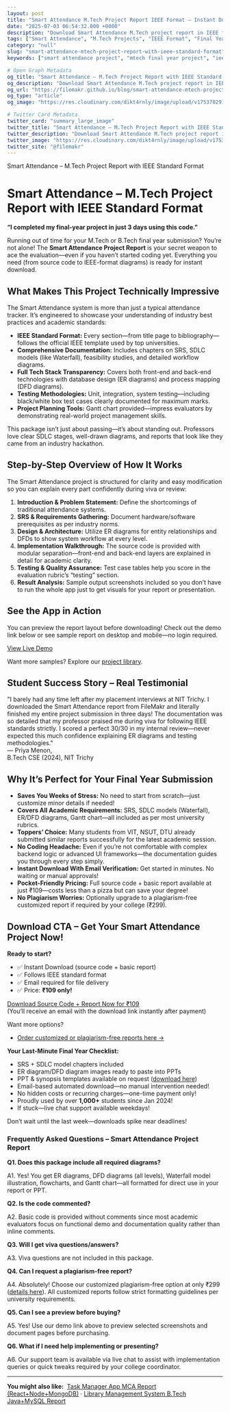 ```yaml
---
layout: post
title: "Smart Attendance M.Tech Project Report IEEE Format – Instant Download"
date: "2025-07-03 06:54:32.000 +0000"
description: "Download Smart Attendance M.Tech project report in IEEE format with code, diagrams, and Gantt chart. Perfect for urgent final-year submissions!"
tags: ["Smart Attendance", "M.Tech Projects", "IEEE Format", "Final Year Project", "Source Code", "Project Documentation", "ER Diagrams", "DFD Diagrams", "Gantt Chart", "Quick Submission"]
category: "null"
slug: "smart-attendance-mtech-project-report-with-ieee-standard-format"
keywords: ["smart attendance project", "mtech final year project", "ieee format report", "project source code download", "er dfd diagrams", "gantt chart mtech", "btech project documentation", "last minute project report", "plagiarism free project"]

# Open Graph Metadata
og_title: "Smart Attendance – M.Tech Project Report with IEEE Standard Format"
og_description: "Download Smart Attendance M.Tech project report in IEEE format with code, diagrams, and Gantt chart. Perfect for urgent final-year submissions!"
og_url: "https://filemakr.github.io/blog/smart-attendance-mtech-project-report-with-ieee-standard-format"
og_type: "article"
og_image: "https://res.cloudinary.com/dikt4rnly/image/upload/v1753702918/qmey9o0hpxjjpw0prrbq.png"

# Twitter Card Metadata
twitter_card: "summary_large_image"
twitter_title: "Smart Attendance – M.Tech Project Report with IEEE Standard Format"
twitter_description: "Download Smart Attendance M.Tech project report in IEEE format with code, diagrams, and Gantt chart. Perfect for urgent final-year submissions!"
twitter_image: "https://res.cloudinary.com/dikt4rnly/image/upload/v1753702918/qmey9o0hpxjjpw0prrbq.png"
twitter_site: "@filemakr"
---
```


Smart Attendance – M.Tech Project Report with IEEE Standard Format

Smart Attendance – M.Tech Project Report with IEEE Standard Format
==================================================================

**“I completed my final-year project in just 3 days using this code.”**

Running out of time for your M.Tech or B.Tech final year submission? You’re not alone! The **Smart Attendance Project Report** is your secret weapon to ace the evaluation—even if you haven’t started coding yet. Everything you need (from source code to IEEE-format diagrams) is ready for instant download.

What Makes This Project Technically Impressive
----------------------------------------------

The Smart Attendance system is more than just a typical attendance tracker. It’s engineered to showcase your understanding of industry best practices and academic standards:

*   **IEEE Standard Format:** Every section—from title page to bibliography—follows the official IEEE template used by top universities.
*   **Comprehensive Documentation:** Includes chapters on SRS, SDLC models (like Waterfall), feasibility studies, and detailed workflow diagrams.
*   **Full Tech Stack Transparency:** Covers both front-end and back-end technologies with database design (ER diagrams) and process mapping (DFD diagrams).
*   **Testing Methodologies:** Unit, integration, system testing—including black/white box test cases clearly documented for maximum marks.
*   **Project Planning Tools:** Gantt chart provided—impress evaluators by demonstrating real-world project management skills.

This package isn’t just about passing—it’s about standing out. Professors love clear SDLC stages, well-drawn diagrams, and reports that look like they came from an industry hackathon.

Step-by-Step Overview of How It Works
-------------------------------------

The Smart Attendance project is structured for clarity and easy modification so you can explain every part confidently during viva or review:

1.  **Introduction & Problem Statement:** Define the shortcomings of traditional attendance systems.
2.  **SRS & Requirements Gathering:** Document hardware/software prerequisites as per industry norms.
3.  **Design & Architecture:** Utilize ER diagrams for entity relationships and DFDs to show system workflow at every level.
4.  **Implementation Walkthrough:** The source code is provided with modular separation—front-end and back-end layers are explained in detail for academic clarity.
5.  **Testing & Quality Assurance:** Test case tables help you score in the evaluation rubric’s “testing” section.
6.  **Result Analysis:** Sample output screenshots included so you don’t have to run the whole app just to get visuals for your report or presentation.

See the App in Action
---------------------

You can preview the report layout before downloading! Check out the demo link below or see sample report on desktop and mobile—no login required.

[View Live Demo](https://online.visual-paradigm.com/share/book/sample-project-report-1uzumhkivv)

Want more samples? Explore our [project library](https://filemakr.com/final-year-project-ideas).

Student Success Story – Real Testimonial
----------------------------------------

"I barely had any time left after my placement interviews at NIT Trichy. I downloaded the Smart Attendance report from FileMakr and literally finished my entire project submission in three days! The documentation was so detailed that my professor praised me during viva for following IEEE standards strictly. I scored a perfect 30/30 in my internal review—never expected this much confidence explaining ER diagrams and testing methodologies."  
— Priya Menon,  
B.Tech CSE (2024), NIT Trichy

Why It’s Perfect for Your Final Year Submission
-----------------------------------------------

*   **Saves You Weeks of Stress:** No need to start from scratch—just customize minor details if needed!
*   **Covers All Academic Requirements:** SRS, SDLC models (Waterfall), ER/DFD diagrams, Gantt chart—all included as per most university rubrics.
*   **Toppers’ Choice:** Many students from VIT, NSUT, DTU already submitted similar reports successfully for the latest academic session.
*   **No Coding Headache:** Even if you’re not comfortable with complex backend logic or advanced UI frameworks—the documentation guides you through every step simply.
*   **Instant Download With Email Verification:** Get started in minutes. No waiting or manual approvals!
*   **Pocket-Friendly Pricing:** Full source code + basic report available at just ₹109—costs less than a pizza but can save your degree!
*   **No Plagiarism Worries:** Optionally upgrade to a plagiarism-free customized report if required by your college (₹299).

Download CTA – Get Your Smart Attendance Project Now!
-----------------------------------------------------

**Ready to start?**

*   ✅ Instant Download (source code + basic report)
*   ✅ Follows IEEE standard format
*   ✅ Email required for file delivery
*   ✅ Price: **₹109 only!**

[Download Source Code + Report Now for ₹109](https://filemakr.com/mtech-final-year-project-report-smart-attendance)  
(You’ll receive an email with the download link instantly after payment)

Want more options?

*   [Order customized or plagiarism-free reports here →](https://filemakr.com/mtech-final-year-project-report)

**Your Last-Minute Final Year Checklist:**

*   SRS + SDLC model chapters included
*   ER diagram/DFD diagram images ready to paste into PPTs
*   PPT & synopsis templates available on request ([download here](/ppt-synopsis-downloads))
*   Email-based automated download—no manual intervention needed!
*   No hidden costs or recurring charges—one-time payment only!
*   Proudly used by over **1,000+** students since Jan 2024!
*   If stuck—live chat support available weekdays!

Don’t wait until the last week—downloads spike near deadlines!

### Frequently Asked Questions – Smart Attendance Project Report

**Q1. Does this package include all required diagrams?**

A1. Yes! You get ER diagrams, DFD diagrams (all levels), Waterfall model illustration, flowcharts, and Gantt chart—all formatted for direct use in your report or PPT.

**Q2. Is the code commented?**

A2. Basic code is provided without comments since most academic evaluators focus on functional demo and documentation quality rather than inline comments.

**Q3. Will I get viva questions/answers?**

A3. Viva questions are not included in this package.

**Q4. Can I request a plagiarism-free report?**

A4. Absolutely! Choose our customized plagiarism-free option at only ₹299 ([details here](https://filemakr.com/mtech-final-year-project-report)). All customized reports follow strict formatting guidelines per university requirements.

**Q5. Can I see a preview before buying?**

A5. Yes! Use our demo link above to preview selected screenshots and document pages before purchasing.

**Q6. What if I need help implementing or presenting?**

A6. Our support team is available via live chat to assist with implementation queries or quick tweaks required by your college coordinator.

* * *

**You might also like:**  [Task Manager App MCA Report (React+Node+MongoDB)](https://filemakr.com/mca-final-year-project-report-task-manager) · [Library Management System B.Tech Java+MySQL Report](https://filemakr.com/btech-final-year-project-report-library-management)
